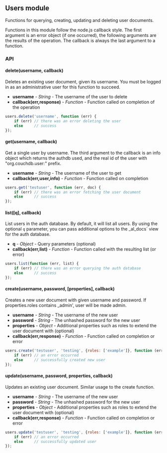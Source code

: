 ## Users module

Functions for querying, creating, updating and deleting user documents.

Functions in this module follow the node.js callback style. The first
argument is an error object (if one occurred), the following arguments are
the results of the operation. The callback is always the last argument to a
function.


### API


#### delete(username, callback)

Deletes an existing user document, given its username. You
must be logged in as an administrative user for this function
to succeed.

* __username__ - _String_ - The username of the user to delete
* __callback(err,response)__ - _Function_ - Function called on completion of the operation

```javascript
users.delete('username', function (err) {
    if (err) // there was an error deleting the user
    else     // success
});
```


#### get(username, callback)

Get a single user by username. The third argument to the callback is an info
object which returns the authdb used, and the real id of the user with
"org.couchdb.user:" prefix.

* __username__ - _String_ - The username of the user to get
* __callback(err,user,info)__ - _Function_ - Function called on completion

```javascript
users.get('testuser', function (err, doc) {
    if (err) // there was an error fetching the user document
    else     // success
});
```


#### list([q], callback)

List users in the auth database. By default, it will list all users.
By using the optional `q` parameter, you can pass additional options to the
\_al\_docs` view for the auth database.

* __q__ - _Object_ - Query parameters (optional)
* __callback(err,list)__ - _Function_ - Function called with the resulting list (or error)

```javascript
users.list(function (err, list) {
    if (err) // there was an error querying the auth database
    else     // success
});
```


#### create(username, password, [properties], callback)

Creates a new user document with given username and password.
If properties.roles contains \_admin', user will be made admin.

* __username__ - _String_ - The username of the new user
* __password__ - _String_ - The unhashed password for the new user
* __properties__ - _Object_ - Additional properties such as roles to extend the user document with (optional)
* __callback(err,response)__ - _Function_ - Function called on completion or error

```javascript
users.create('testuser', 'testing', {roles: ['example']}, function (err) {
    if (err) // an error occurred
    else     // successfully created new user
});
```


#### update(username, password, properties, callback)

Updates an existing user document. Similar usage to the create function.

* __username__ - _String_ - The username of the new user
* __password__ - _String_ - The unhashed password for the new user
* __properties__ - _Object_ - Additional properties such as roles to extend the user document with (optional)
* __callback(err,response)__ - _Function_ - Function called on completion or error

```javascript
users.update('testuser', 'testing', {roles: ['example']}, function (err) {
    if (err) // an error occurred
    else     // successfully updated user
});
```
